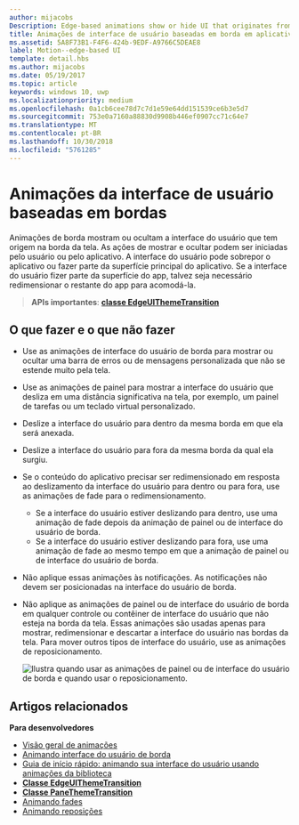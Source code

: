 ```yaml
---
author: mijacobs
Description: Edge-based animations show or hide UI that originates from the edge of the screen.
title: Animações de interface de usuário baseadas em borda em aplicativos UWP
ms.assetid: 5A8F73B1-F4F6-424b-9EDF-A9766C5DEAE8
label: Motion--edge-based UI
template: detail.hbs
ms.author: mijacobs
ms.date: 05/19/2017
ms.topic: article
keywords: windows 10, uwp
ms.localizationpriority: medium
ms.openlocfilehash: 0a1cb6cee78d7c7d1e59e64dd151539ce6b3e5d7
ms.sourcegitcommit: 753e0a7160a88830d9908b446ef0907cc71c64e7
ms.translationtype: MT
ms.contentlocale: pt-BR
ms.lasthandoff: 10/30/2018
ms.locfileid: "5761285"
---
```

# <a name="edge-based-ui-animations"></a>Animações da interface de usuário baseadas em bordas





Animações de borda mostram ou ocultam a interface do usuário que tem origem na borda da tela. As ações de mostrar e ocultar podem ser iniciadas pelo usuário ou pelo aplicativo. A interface do usuário pode sobrepor o aplicativo ou fazer parte da superfície principal do aplicativo. Se a interface do usuário fizer parte da superfície do app, talvez seja necessário redimensionar o restante do app para acomodá-la.

> **APIs importantes**: [**classe EdgeUIThemeTransition**](https://msdn.microsoft.com/library/windows/apps/hh702324)


## <a name="dos-and-donts"></a>O que fazer e o que não fazer


-   Use as animações de interface do usuário de borda para mostrar ou ocultar uma barra de erros ou de mensagens personalizada que não se estende muito pela tela.
-   Use as animações de painel para mostrar a interface do usuário que desliza em uma distância significativa na tela, por exemplo, um painel de tarefas ou um teclado virtual personalizado.
-   Deslize a interface do usuário para dentro da mesma borda em que ela será anexada.
-   Deslize a interface do usuário para fora da mesma borda da qual ela surgiu.
-   Se o conteúdo do aplicativo precisar ser redimensionado em resposta ao deslizamento da interface do usuário para dentro ou para fora, use as animações de fade para o redimensionamento.
    -   Se a interface do usuário estiver deslizando para dentro, use uma animação de fade depois da animação de painel ou de interface do usuário de borda.
    -   Se a interface do usuário estiver deslizando para fora, use uma animação de fade ao mesmo tempo em que a animação de painel ou de interface do usuário de borda.
-   Não aplique essas animações às notificações. As notificações não devem ser posicionadas na interface do usuário de borda.
-   Não aplique as animações de painel ou de interface do usuário de borda em qualquer controle ou contêiner de interface do usuário que não esteja na borda da tela. Essas animações são usadas apenas para mostrar, redimensionar e descartar a interface do usuário nas bordas da tela. Para mover outros tipos de interface do usuário, use as animações de reposicionamento.

    ![Ilustra quando usar as animações de painel ou de interface do usuário de borda e quando usar o reposicionamento.](images/edgevsreposition.png)

## <a name="related-articles"></a>Artigos relacionados


**Para desenvolvedores**
* [Visão geral de animações](https://msdn.microsoft.com/library/windows/apps/mt187350)
* [Animando interface do usuário de borda](https://msdn.microsoft.com/library/windows/apps/xaml/jj649428)
* [Guia de início rápido: animando sua interface do usuário usando animações da biblioteca](https://msdn.microsoft.com/library/windows/apps/xaml/hh452703)
* [**Classe EdgeUIThemeTransition**](https://msdn.microsoft.com/library/windows/apps/hh702324)
* [**Classe PaneThemeTransition**](https://msdn.microsoft.com/library/windows/apps/hh969160)
* [Animando fades](https://msdn.microsoft.com/library/windows/apps/xaml/jj649429)
* [Animando reposições](https://msdn.microsoft.com/library/windows/apps/xaml/jj649434)

 

 




